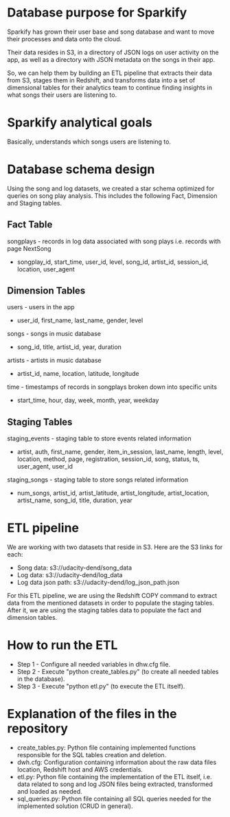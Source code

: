 # Database purpose for Sparkify
Sparkify has grown their user base and song database and want to move their processes and data onto the cloud. 

Their data resides in S3, in a directory of JSON logs on user activity on the app, as well as a directory with JSON metadata on the songs in their app. 

So, we can help them by building an ETL pipeline that extracts their data from S3, stages them in Redshift, and transforms data into a set of dimensional tables for their analytics team to continue finding insights in what songs their users are listening to.

# Sparkify analytical goals
Basically, understands which songs users are listening to.

# Database schema design
Using the song and log datasets, we created a star schema optimized for queries on song play analysis. 
This includes the following Fact, Dimension and Staging tables.

## Fact Table
songplays - records in log data associated with song plays i.e. records with page NextSong 
- songplay_id, start_time, user_id, level, song_id, artist_id, session_id, location, user_agent

## Dimension Tables
users - users in the app 
- user_id, first_name, last_name, gender, level

songs - songs in music database 
- song_id, title, artist_id, year, duration

artists - artists in music database 
- artist_id, name, location, latitude, longitude

time - timestamps of records in songplays broken down into specific units 
- start_time, hour, day, week, month, year, weekday

## Staging Tables
staging_events - staging table to store events related information 
- artist, auth, first_name, gender, item_in_session, last_name, length, level, location, method, page, registration, session_id, song, status, ts, user_agent, user_id

staging_songs - staging table to store songs related information 
- num_songs, artist_id, artist_latitude, artist_longitude, artist_location, artist_name, song_id, title, duration, year

# ETL pipeline
We are working with two datasets that reside in S3. Here are the S3 links for each: 

- Song data: s3://udacity-dend/song_data
- Log data: s3://udacity-dend/log_data
- Log data json path: s3://udacity-dend/log_json_path.json

For this ETL pipeline, we are using the Redshift COPY command to extract data from the mentioned datasets in order to populate the staging tables. 
After it, we are using the staging tables data to populate the fact and dimension tables.

# How to run the ETL
- Step 1 - Configure all needed variables in dhw.cfg file.
- Step 2 - Execute "python create_tables.py" (to create all needed tables in the database).
- Step 3 - Execute "python etl.py" (to execute the ETL itself).

# Explanation of the files in the repository
- create_tables.py: Python file containing implemented functions responsible for the SQL tables creation and deletion.
- dwh.cfg: Configuration containing information about the raw data files location, Redshift host and AWS credentials.
- etl.py: Python file containing the implementation of the ETL itself, i.e. data related to song and log JSON files being extracted, transformed and loaded as needed.
- sql_queries.py: Python file containing all SQL queries needed for the implemented solution (CRUD in general).